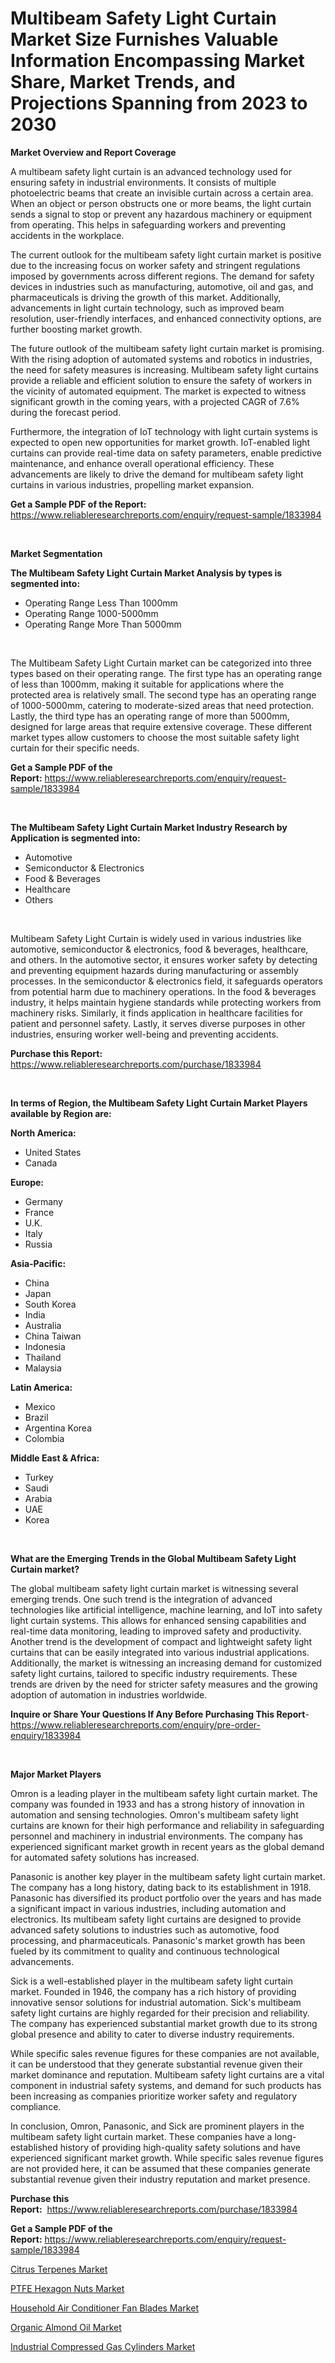 <p><h1>Multibeam Safety Light Curtain Market Size Furnishes Valuable Information Encompassing Market Share, Market Trends, and Projections Spanning from 2023 to 2030</h1></p><p><strong>Market Overview and Report Coverage</strong></p>
<p><p>A multibeam safety light curtain is an advanced technology used for ensuring safety in industrial environments. It consists of multiple photoelectric beams that create an invisible curtain across a certain area. When an object or person obstructs one or more beams, the light curtain sends a signal to stop or prevent any hazardous machinery or equipment from operating. This helps in safeguarding workers and preventing accidents in the workplace.</p><p>The current outlook for the multibeam safety light curtain market is positive due to the increasing focus on worker safety and stringent regulations imposed by governments across different regions. The demand for safety devices in industries such as manufacturing, automotive, oil and gas, and pharmaceuticals is driving the growth of this market. Additionally, advancements in light curtain technology, such as improved beam resolution, user-friendly interfaces, and enhanced connectivity options, are further boosting market growth.</p><p>The future outlook of the multibeam safety light curtain market is promising. With the rising adoption of automated systems and robotics in industries, the need for safety measures is increasing. Multibeam safety light curtains provide a reliable and efficient solution to ensure the safety of workers in the vicinity of automated equipment. The market is expected to witness significant growth in the coming years, with a projected CAGR of 7.6% during the forecast period.</p><p>Furthermore, the integration of IoT technology with light curtain systems is expected to open new opportunities for market growth. IoT-enabled light curtains can provide real-time data on safety parameters, enable predictive maintenance, and enhance overall operational efficiency. These advancements are likely to drive the demand for multibeam safety light curtains in various industries, propelling market expansion.</p></p>
<p><strong>Get a Sample PDF of the Report:</strong> <a href="https://www.reliableresearchreports.com/enquiry/request-sample/1833984">https://www.reliableresearchreports.com/enquiry/request-sample/1833984</a></p>
<p>&nbsp;</p>
<p><strong>Market Segmentation</strong></p>
<p><strong>The Multibeam Safety Light Curtain Market Analysis by types is segmented into:</strong></p>
<p><ul><li>Operating Range Less Than 1000mm</li><li>Operating Range 1000-5000mm</li><li>Operating Range More Than 5000mm</li></ul></p>
<p>&nbsp;</p>
<p><p>The Multibeam Safety Light Curtain market can be categorized into three types based on their operating range. The first type has an operating range of less than 1000mm, making it suitable for applications where the protected area is relatively small. The second type has an operating range of 1000-5000mm, catering to moderate-sized areas that need protection. Lastly, the third type has an operating range of more than 5000mm, designed for large areas that require extensive coverage. These different market types allow customers to choose the most suitable safety light curtain for their specific needs.</p></p>
<p><strong>Get a Sample PDF of the Report:</strong>&nbsp;<a href="https://www.reliableresearchreports.com/enquiry/request-sample/1833984">https://www.reliableresearchreports.com/enquiry/request-sample/1833984</a></p>
<p>&nbsp;</p>
<p><strong>The Multibeam Safety Light Curtain Market Industry Research by Application is segmented into:</strong></p>
<p><ul><li>Automotive</li><li>Semiconductor & Electronics</li><li>Food & Beverages</li><li>Healthcare</li><li>Others</li></ul></p>
<p>&nbsp;</p>
<p><p>Multibeam Safety Light Curtain is widely used in various industries like automotive, semiconductor & electronics, food & beverages, healthcare, and others. In the automotive sector, it ensures worker safety by detecting and preventing equipment hazards during manufacturing or assembly processes. In the semiconductor & electronics field, it safeguards operators from potential harm due to machinery operations. In the food & beverages industry, it helps maintain hygiene standards while protecting workers from machinery risks. Similarly, it finds application in healthcare facilities for patient and personnel safety. Lastly, it serves diverse purposes in other industries, ensuring worker well-being and preventing accidents.</p></p>
<p><strong>Purchase this Report:</strong>&nbsp; <a href="https://www.reliableresearchreports.com/purchase/1833984">https://www.reliableresearchreports.com/purchase/1833984</a></p>
<p>&nbsp;</p>
<p><strong>In terms of Region, the Multibeam Safety Light Curtain Market Players available by Region are:</strong></p>
<p>
    <p> <strong> North America: </strong>
        <ul>
            <li>United States</li>
            <li>Canada</li>
        </ul>
        </p> 
    <p> <strong> Europe: </strong>
        <ul>
            <li>Germany</li>
            <li>France</li>
            <li>U.K.</li>
            <li>Italy</li>
            <li>Russia</li>
        </ul>
        </p> 
    <p> <strong> Asia-Pacific: </strong>
        <ul>
            <li>China</li>
            <li>Japan</li>
            <li>South Korea</li>
            <li>India</li>
            <li>Australia</li>
            <li>China Taiwan</li>
            <li>Indonesia</li>
            <li>Thailand</li>
            <li>Malaysia</li>
        </ul>
        </p> 
    <p> <strong> Latin America: </strong>
        <ul>
            <li>Mexico</li>
            <li>Brazil</li>
            <li>Argentina Korea</li>
            <li>Colombia</li>
        </ul>
        </p> 
    <p> <strong> Middle East & Africa: </strong>
        <ul>
            <li>Turkey</li>
            <li>Saudi</li>
            <li>Arabia</li>
            <li>UAE</li>
            <li>Korea</li>
        </ul>
    </p>
    </p>
<p>&nbsp;</p>
<p><strong>What are the Emerging Trends in the Global Multibeam Safety Light Curtain market?</strong></p>
<p><p>The global multibeam safety light curtain market is witnessing several emerging trends. One such trend is the integration of advanced technologies like artificial intelligence, machine learning, and IoT into safety light curtain systems. This allows for enhanced sensing capabilities and real-time data monitoring, leading to improved safety and productivity. Another trend is the development of compact and lightweight safety light curtains that can be easily integrated into various industrial applications. Additionally, the market is witnessing an increasing demand for customized safety light curtains, tailored to specific industry requirements. These trends are driven by the need for stricter safety measures and the growing adoption of automation in industries worldwide.</p></p>
<p><strong>Inquire or Share Your Questions If Any Before Purchasing This Report</strong>- <a href="https://www.reliableresearchreports.com/enquiry/pre-order-enquiry/1833984">https://www.reliableresearchreports.com/enquiry/pre-order-enquiry/1833984</a></p>
<p>&nbsp;</p>
<p><strong>Major Market Players</strong></p>
<p><p>Omron is a leading player in the multibeam safety light curtain market. The company was founded in 1933 and has a strong history of innovation in automation and sensing technologies. Omron's multibeam safety light curtains are known for their high performance and reliability in safeguarding personnel and machinery in industrial environments. The company has experienced significant market growth in recent years as the global demand for automated safety solutions has increased. </p><p>Panasonic is another key player in the multibeam safety light curtain market. The company has a long history, dating back to its establishment in 1918. Panasonic has diversified its product portfolio over the years and has made a significant impact in various industries, including automation and electronics. Its multibeam safety light curtains are designed to provide advanced safety solutions to industries such as automotive, food processing, and pharmaceuticals. Panasonic's market growth has been fueled by its commitment to quality and continuous technological advancements.</p><p>Sick is a well-established player in the multibeam safety light curtain market. Founded in 1946, the company has a rich history of providing innovative sensor solutions for industrial automation. Sick's multibeam safety light curtains are highly regarded for their precision and reliability. The company has experienced substantial market growth due to its strong global presence and ability to cater to diverse industry requirements.</p><p>While specific sales revenue figures for these companies are not available, it can be understood that they generate substantial revenue given their market dominance and reputation. Multibeam safety light curtains are a vital component in industrial safety systems, and demand for such products has been increasing as companies prioritize worker safety and regulatory compliance.</p><p>In conclusion, Omron, Panasonic, and Sick are prominent players in the multibeam safety light curtain market. These companies have a long-established history of providing high-quality safety solutions and have experienced significant market growth. While specific sales revenue figures are not provided here, it can be assumed that these companies generate substantial revenue given their industry reputation and market presence.</p></p>
<p><strong>Purchase this Report:</strong>&nbsp;&nbsp;<a href="https://www.reliableresearchreports.com/purchase/1833984">https://www.reliableresearchreports.com/purchase/1833984</a></p>
<p></p>
<p><strong>Get a Sample PDF of the Report:</strong>&nbsp;<a href="https://www.reliableresearchreports.com/enquiry/request-sample/1833984">https://www.reliableresearchreports.com/enquiry/request-sample/1833984</a></p>
<p><p><a href="https://www.linkedin.com/pulse/citrus-terpenes-market-challenges-opportunities-growth/">Citrus Terpenes Market</a></p><p><a href="https://medium.com/@debramedina73/ptfe-hexagon-nuts-market-share-evolution-and-market-growth-trends-2023-2030-924a3d4aca1f">PTFE Hexagon Nuts Market</a></p><p><a href="https://github.com/gulaimolin/Market-Research-Report-List-1/blob/main/household-air-conditioner-fan-blades-market.md">Household Air Conditioner Fan Blades Market</a></p><p><a href="https://www.linkedin.com/pulse/organic-almond-oil-market-challenges-opportunities/">Organic Almond Oil Market</a></p><p><a href="https://github.com/gdfhhhj/Market-Research-Report-List-1/blob/main/industrial-compressed-gas-cylinders-market.md">Industrial Compressed Gas Cylinders Market</a></p></p>